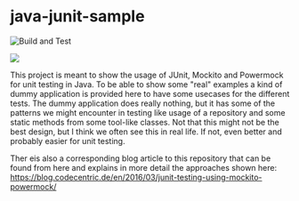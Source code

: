# java-junit-sample

![Build and Test](https://github.com/Hackathon2020GitHubActions/java-junit-sample/workflows/Build%20and%20Test/badge.svg?branch=master&event=push)<br>

![](https://byob.yarr.is/Hackathon2020GitHubActions/java-junit-sample/codecoverage)<br>

This project is meant to show the usage of JUnit, Mockito and Powermock for unit testing in Java.
To be able to show some "real" examples a kind of dummy application is provided here to have some
usecases for the different tests. The dummy application does really nothing, but it has some of the
patterns we might encounter in testing like usage of a repository and some static methods from some
tool-like classes. Not that this might not be the best design, but I think we often see this in real life.
If not, even better and probably easier for unit testing.

Ther eis also a corresponding blog article to this repository that can be found from here and explains in 
more detail the approaches shown here: https://blog.codecentric.de/en/2016/03/junit-testing-using-mockito-powermock/


